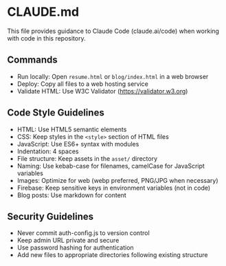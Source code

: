 # CLAUDE.md

This file provides guidance to Claude Code (claude.ai/code) when working with code in this repository.

## Commands
- Run locally: Open `resume.html` or `blog/index.html` in a web browser
- Deploy: Copy all files to a web hosting service
- Validate HTML: Use W3C Validator (https://validator.w3.org)

## Code Style Guidelines
- HTML: Use HTML5 semantic elements
- CSS: Keep styles in the `<style>` section of HTML files
- JavaScript: Use ES6+ syntax with modules
- Indentation: 4 spaces 
- File structure: Keep assets in the `asset/` directory
- Naming: Use kebab-case for filenames, camelCase for JavaScript variables
- Images: Optimize for web (webp preferred, PNG/JPG when necessary)
- Firebase: Keep sensitive keys in environment variables (not in code)
- Blog posts: Use markdown for content

## Security Guidelines
- Never commit auth-config.js to version control
- Keep admin URL private and secure
- Use password hashing for authentication
- Add new files to appropriate directories following existing structure